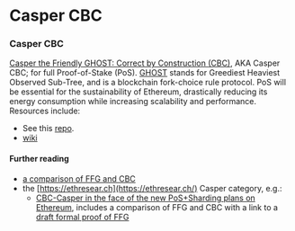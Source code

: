 # Casper CBC

### Casper CBC

[Casper the Friendly GHOST: Correct by Construction \(CBC\)](https://github.com/ethereum/research/blob/master/papers/CasperTFG/CasperTFG.pdf), AKA Casper CBC; for full Proof-of-Stake \(PoS\). [GHOST](https://eprint.iacr.org/2013/881) stands for Greediest Heaviest Observed Sub-Tree, and is a blockchain fork-choice rule protocol. PoS will be essential for the sustainability of Ethereum, drastically reducing its energy consumption while increasing scalability and performance. Resources include:

* See this [repo](https://github.com/ethereum/cbc-casper).
* [wiki](https://github.com/ethereum/cbc-casper/wiki)

#### Further reading

* [a comparison of FFG and CBC](https://ethereum.stackexchange.com/a/31814/9584)
* the [https://ethresear.ch](https://ethresear.ch/) Casper category, e.g.:
  * [CBC-Casper in the face of the new PoS+Sharding plans on Ethereum](https://ethresear.ch/t/cbc-casper-in-the-face-of-the-new-pos-sharding-plans-on-ethereum/2444/7), includes a comparison of FFG and CBC with a link to a [draft formal proof of FFG](https://ethresear.ch/t/epoch-less-casper-ffg-liveness-safety-argument/2702)

